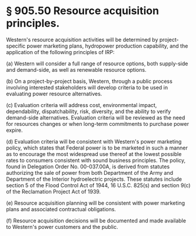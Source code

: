 # § 905.50   Resource acquisition principles.

Western's resource acquisition activities will be determined by project-specific power marketing plans, hydropower production capability, and the application of the following principles of IRP:


(a) Western will consider a full range of resource options, both supply-side and demand-side, as well as renewable resource options.


(b) On a project-by-project basis, Western, through a public process involving interested stakeholders will develop criteria to be used in evaluating power resource alternatives.


(c) Evaluation criteria will address cost, environmental impact, dependability, dispatchability, risk, diversity, and the ability to verify demand-side alternatives. Evaluation criteria will be reviewed as the need for resources changes or when long-term commitments to purchase power expire.


(d) Evaluation criteria will be consistent with Western's power marketing policy, which states that Federal power is to be marketed in such a manner as to encourage the most widespread use thereof at the lowest possible rates to consumers consistent with sound business principles. The policy, found in Delegation Order No. 00-037.00A, is derived from statutes authorizing the sale of power from both Department of the Army and Department of the Interior hydroelectric projects. These statutes include section 5 of the Flood Control Act of 1944, 16 U.S.C. 825(s) and section 9(c) of the Reclamation Project Act of 1939.


(e) Resource acquisition planning will be consistent with power marketing plans and associated contractual obligations.


(f) Resource acquisition decisions will be documented and made available to Western's power customers and the public.




